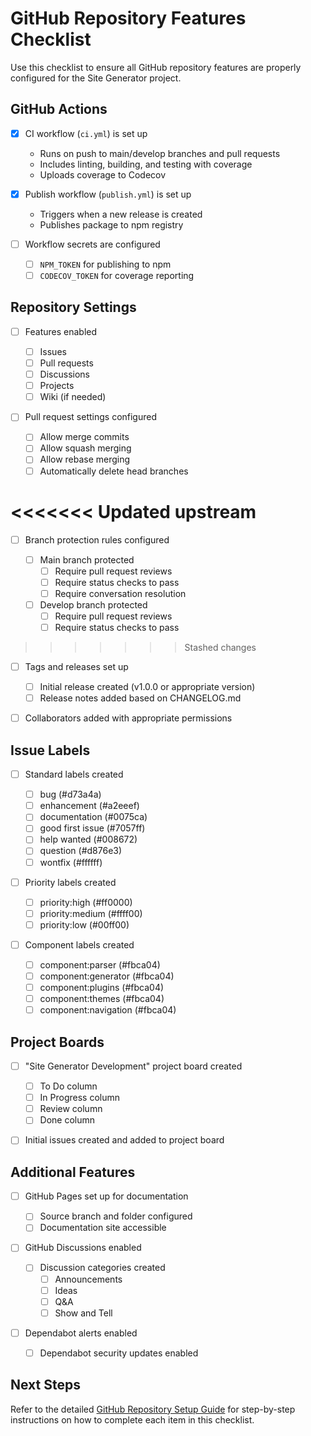 # GitHub Repository Features Checklist

Use this checklist to ensure all GitHub repository features are properly configured for the Site Generator project.

## GitHub Actions

- [x] CI workflow (`ci.yml`) is set up

  - Runs on push to main/develop branches and pull requests
  - Includes linting, building, and testing with coverage
  - Uploads coverage to Codecov

- [x] Publish workflow (`publish.yml`) is set up

  - Triggers when a new release is created
  - Publishes package to npm registry

- [ ] Workflow secrets are configured
  - [ ] `NPM_TOKEN` for publishing to npm
  - [ ] `CODECOV_TOKEN` for coverage reporting

## Repository Settings

- [ ] Features enabled

  - [ ] Issues
  - [ ] Pull requests
  - [ ] Discussions
  - [ ] Projects
  - [ ] Wiki (if needed)

- [ ] Pull request settings configured

  - [ ] Allow merge commits
  - [ ] Allow squash merging
  - [ ] Allow rebase merging
  - [ ] Automatically delete head branches

# <<<<<<< Updated upstream

- [ ] Branch protection rules configured

  - [ ] Main branch protected
    - [ ] Require pull request reviews
    - [ ] Require status checks to pass
    - [ ] Require conversation resolution
  - [ ] Develop branch protected
    - [ ] Require pull request reviews
    - [ ] Require status checks to pass

> > > > > > > Stashed changes

- [ ] Tags and releases set up

  - [ ] Initial release created (v1.0.0 or appropriate version)
  - [ ] Release notes added based on CHANGELOG.md

- [ ] Collaborators added with appropriate permissions

## Issue Labels

- [ ] Standard labels created

  - [ ] bug (#d73a4a)
  - [ ] enhancement (#a2eeef)
  - [ ] documentation (#0075ca)
  - [ ] good first issue (#7057ff)
  - [ ] help wanted (#008672)
  - [ ] question (#d876e3)
  - [ ] wontfix (#ffffff)

- [ ] Priority labels created

  - [ ] priority:high (#ff0000)
  - [ ] priority:medium (#ffff00)
  - [ ] priority:low (#00ff00)

- [ ] Component labels created
  - [ ] component:parser (#fbca04)
  - [ ] component:generator (#fbca04)
  - [ ] component:plugins (#fbca04)
  - [ ] component:themes (#fbca04)
  - [ ] component:navigation (#fbca04)

## Project Boards

- [ ] "Site Generator Development" project board created

  - [ ] To Do column
  - [ ] In Progress column
  - [ ] Review column
  - [ ] Done column

- [ ] Initial issues created and added to project board

## Additional Features

- [ ] GitHub Pages set up for documentation

  - [ ] Source branch and folder configured
  - [ ] Documentation site accessible

- [ ] GitHub Discussions enabled

  - [ ] Discussion categories created
    - [ ] Announcements
    - [ ] Ideas
    - [ ] Q&A
    - [ ] Show and Tell

- [ ] Dependabot alerts enabled
  - [ ] Dependabot security updates enabled

## Next Steps

Refer to the detailed [GitHub Repository Setup Guide](./GITHUB_SETUP.md) for step-by-step instructions on how to complete each item in this checklist.
